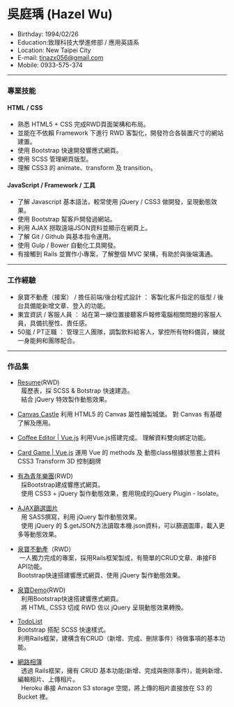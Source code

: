   
# 吳庭瑀 (Hazel Wu)
- Birthday: 1994/02/26  
- Education:致理科技大學進修部 / 應用英語系  
- Location: New Taipei City  
- E-mail: tinazx056@gmail.com  
- Mobile: 0933-575-374  
<hr>

### 專業技能  
  
#### HTML / CSS  
- 熟悉 HTML5 + CSS 完成RWD頁面架構和布局。  
- 並能在不依賴 Framework 下進行 RWD 客製化，開發符合各裝置尺寸的網站建置。  
- 使用 Bootstrap 快速開發響應式網頁。  
- 使用 SCSS 管理網頁版型。  
- 理解 CSS3 的 animate、transform 及 transition。
  
#### JavaScript / Framework / 工具
- 了解 Javascript 基本語法，較常使用 jQuery / CSS3 做開發，呈現動態效果。  
- 使用 Bootstrap 幫客戶開發過網站。    
- 利用 AJAX 撈取遠端JSON資料並顯示在網頁上。    
- 了解 Git / Github 與基本指令運用。    
- 使用 Gulp / Bower 自動化工具開發。    
- 有接觸到 Rails 並實作小專案，了解整個 MVC 架構，有助於與後端溝通。    
<hr> 
  
### 工作經驗  
  
- 泉寶不動產（接案） / 擔任前端/後台程式設計 ： 客製化客戶指定的版型 / 後台具備能新增文章、登入的功能。      
- 東宜資訊 / 客服人員 ： 站在第一線位置接聽客戶報修電腦相關問題的客服人員，具備抗壓性、責任感。    
- 50嵐 / PT正職 ： 管理三人團隊，調製飲料給客人，掌控所有物料備貨，練就一身能夠和團隊配合。    
<hr>

### 作品集  
  
- [Resume](https://hazelwu2.github.io/first-bootstrap-site-resume)(RWD)   
   履歷表，採 SCSS & Botstrap 快速建造。    
   結合 jQuery 特效製作動態效果。    

- [Canvas Castle](https://codepen.io/wualnz/pen/bxKyKN?editors=1010)
  利用 HTML5 的 Canvas 屬性繪製城堡。
  對 Canvas 有基礎了解及應用。
  
- [Coffee Editor | Vue.js](https://hazelwu2.github.io/CoffeeEditor/)
  利用Vue.js搭建完成。
  理解資料雙向綁定功能。
  
- [Card Game | Vue.js](https://hazelwu2.github.io/Card-Game-Vue/)
  運用 Vue 的 methods 及 動態class根據狀態套上資料
  CSS3 Transform 3D 控制翻牌
  
- [有為青年樂團](https://hazelwu2.github.io/band/portfolio.html)(RWD)  
   採Bootstrap建成響應式網頁。    
   使用 CSS3 + jQuery 製作動態效果，套用現成的jQuery Plugin - Isolate。    

- [AJAX篩選圖片](https://hazelwu2.github.io/sample)  
   用 SASS撰寫，利用 jQuery 製作動態效果。    
   使用 jQuery 的 $.getJSON方法讀取本機.json資料，可以篩選圖庫，載入更多等動態效果。    

- [泉寶不動產](https://www.quan-bao.com.tw/)（RWD）    
  一人獨力完成的專案，採用Rails框架製成，有簡單的CRUD文章、串接FB API功能。    
  Bootstrap快速搭建響應式網頁、使用 jQuery 製作動態效果。    
  
- [泉寶Demo](https://hazelwu2.github.io/AjaxMasonryPhoto)(RWD)  
   利用Bootstrap快速搭建響應式網頁。  
   將 HTML, CSS3 切成 RWD 佐以 jQuery 呈現動態效果轉換。    

- [TodoList](https://todo-list-hazel.herokuapp.com/)  
   Bootstrap 搭配 SCSS 快速樣式。  
   利用Rails框架，建構含有CRUD（新增、完成、刪除事件）待做事項的基本功能。  

- [網路相簿](https://photo-album-hazel.herokuapp.com/photos)  
   透過 Rails框架，擁有 CRUD 基本功能(新增、完成與刪除事件)，能夠新增、編輯相片、上傳相片。  
   Heroku 串接 Amazon S3 storage 空間，將上傳的相片直接放在 S3 的 Bucket 裡。  


